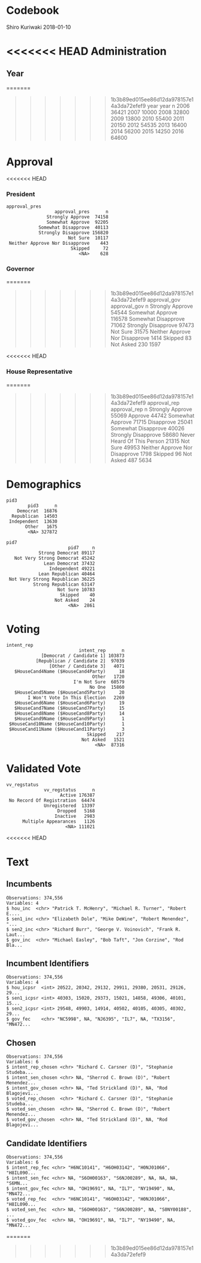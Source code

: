 Codebook
================
Shiro Kuriwaki
2018-01-10

<<<<<<< HEAD
Administration
==============

Year
----

=======
>>>>>>> 1b3b89ed015ee86d12da978157e14a3da72efef9
    year 
     year     n
     2006 36421
     2007 10000
     2008 32800
     2009 13800
     2010 55400
     2011 20150
     2012 54535
     2013 16400
     2014 56200
     2015 14250
     2016 64600

Approval
========

<<<<<<< HEAD
### President

    approval_pres 
                      approval_pres      n
                   Strongly Approve  74158
                   Somewhat Approve  92205
                Somewhat Disapprove  40113
                Strongly Disapprove 156820
                           Not Sure  10117
     Neither Approve Nor Disapprove    443
                            Skipped     72
                               <NA>    628

### Governor

=======
>>>>>>> 1b3b89ed015ee86d12da978157e14a3da72efef9
    approval_gov 
                       approval_gov      n
                   Strongly Approve  54544
                   Somewhat Approve 116578
                Somewhat Disapprove  71062
                Strongly Disapprove  97473
                           Not Sure  31575
     Neither Approve Nor Disapprove   1414
                            Skipped     83
                          Not Asked    230
                               <NA>   1597

<<<<<<< HEAD
### House Representative

=======
>>>>>>> 1b3b89ed015ee86d12da978157e14a3da72efef9
    approval_rep 
                       approval_rep     n
                   Strongly Approve 55069
                            Approve 44742
                   Somewhat Approve 71715
                         Disapprove 25041
                Somewhat Disapprove 40026
                Strongly Disapprove 58680
         Never Heard Of This Person 21315
                           Not Sure 49953
     Neither Approve Nor Disapprove  1798
                            Skipped    96
                          Not Asked   487
                               <NA>  5634

Demographics
============

    pid3 
            pid3      n
        Democrat  16876
      Republican  14503
     Independent  13630
           Other   1675
            <NA> 327872

    pid7 
                           pid7     n
                Strong Democrat 89117
       Not Very Strong Democrat 45242
                  Lean Democrat 37432
                    Independent 49221
                Lean Republican 40464
     Not Very Strong Republican 36225
              Strong Republican 63147
                       Not Sure 10783
                        Skipped    40
                      Not Asked    24
                           <NA>  2861

Voting
======

    intent_rep 
                               intent_rep      n
                 [Democrat / Candidate 1] 103873
               [Republican / Candidate 2]  97039
                    [Other / Candidate 3]   4071
       $HouseCand4Name ($HouseCand4Party)     18
                                    Other   1720
                             I'm Not Sure  60579
                                   No One  15860
       $HouseCand5Name ($HouseCand5Party)     20
            I Won't Vote In This Election   2269
       $HouseCand6Name ($HouseCand6Party)     19
       $HouseCand7Name ($HouseCand7Party)     15
       $HouseCand8Name ($HouseCand8Party)     14
       $HouseCand9Name ($HouseCand9Party)      1
     $HouseCand10Name ($HouseCand10Party)      1
     $HouseCand11Name ($HouseCand11Party)      3
                                  Skipped    217
                                Not Asked   1521
                                     <NA>  87316

Validated Vote
==============

    vv_regstatus 
                  vv_regstatus      n
                        Active 176387
     No Record Of Registration  64474
                  Unregistered  13397
                       Dropped   5168
                      Inactive   2983
          Multiple Appearances   1126
                          <NA> 111021
<<<<<<< HEAD

Text
====

Incumbents
----------

    Observations: 374,556
    Variables: 4
    $ hou_inc  <chr> "Patrick T. McHenry", "Michael R. Turner", "Robert E....
    $ sen1_inc <chr> "Elizabeth Dole", "Mike DeWine", "Robert Menendez", "...
    $ sen2_inc <chr> "Richard Burr", "George V. Voinovich", "Frank R. Laut...
    $ gov_inc  <chr> "Michael Easley", "Bob Taft", "Jon Corzine", "Rod Bla...

Incumbent Identifiers
---------------------

    Observations: 374,556
    Variables: 4
    $ hou_icpsr  <int> 20522, 20342, 29132, 29911, 29380, 20531, 29126, 29...
    $ sen1_icpsr <int> 40303, 15020, 29373, 15021, 14858, 49306, 40101, 15...
    $ sen2_icpsr <int> 29548, 49903, 14914, 40502, 40105, 40305, 40302, 29...
    $ gov_fec    <chr> "NC5998", NA, "NJ6395", "IL7", NA, "TX3156", "MN472...

Chosen
------

    Observations: 374,556
    Variables: 6
    $ intent_rep_chosen <chr> "Richard C. Carsner (D)", "Stephanie Studeba...
    $ intent_sen_chosen <chr> NA, "Sherrod C. Brown (D)", "Robert Menendez...
    $ intent_gov_chosen <chr> NA, "Ted Strickland (D)", NA, "Rod Blagojevi...
    $ voted_rep_chosen  <chr> "Richard C. Carsner (D)", "Stephanie Studeba...
    $ voted_sen_chosen  <chr> NA, "Sherrod C. Brown (D)", "Robert Menendez...
    $ voted_gov_chosen  <chr> NA, "Ted Strickland (D)", NA, "Rod Blagojevi...

Candidate Identifiers
---------------------

    Observations: 374,556
    Variables: 6
    $ intent_rep_fec <chr> "H6NC10141", "H6OH03142", "H0NJ01066", "H8IL090...
    $ intent_sen_fec <chr> NA, "S6OH00163", "S6NJ00289", NA, NA, NA, "S6MN...
    $ intent_gov_fec <chr> NA, "OH19691", NA, "IL7", "NY19490", NA, "MN472...
    $ voted_rep_fec  <chr> "H6NC10141", "H6OH03142", "H0NJ01066", "H8IL090...
    $ voted_sen_fec  <chr> NA, "S6OH00163", "S6NJ00289", NA, "S0NY00188", ...
    $ voted_gov_fec  <chr> NA, "OH19691", NA, "IL7", "NY19490", NA, "MN472...
=======
>>>>>>> 1b3b89ed015ee86d12da978157e14a3da72efef9
